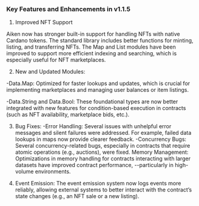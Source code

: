 ### Key Features and Enhancements in v1.1.5

1. Improved NFT Support

Aiken now has stronger built-in support for handling NFTs with native Cardano tokens. The standard library includes better functions for minting, listing, and transferring NFTs.
The Map and List modules have been improved to support more efficient indexing and searching, which is especially useful for NFT marketplaces.

2. New and Updated Modules:
    
-Data.Map: Optimized for faster lookups and updates, which is crucial for implementing marketplaces and managing user balances or item listings.

-Data.String and Data.Bool: These foundational types are now better integrated with new features for condition-based execution in contracts (such as NFT availability, marketplace bids, etc.).


3. Bug Fixes:
-Error Handling: Several issues with unhelpful error messages and silent failures were addressed. For example, failed data lookups in maps now provide clearer feedback.
-Concurrency Bugs: Several concurrency-related bugs, especially in contracts that require atomic operations (e.g., auctions), were fixed.
Memory Management: Optimizations in memory handling for contracts interacting with larger datasets have improved contract performance, --particularly in high-volume environments.

4. Event Emission:
The event emission system now logs events more reliably, allowing external systems to better interact with the contract’s state changes (e.g., an NFT sale or a new listing).
